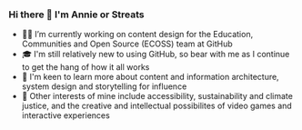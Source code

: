 ### Hi there 👋 I'm Annie or Streats

* 👩‍💻 I’m currently working on content design for the Education, Communities and Open Source (ECOSS) team at GitHub 
* 🎓 I'm still relatively new to using GitHub, so bear with me as I continue to get the hang of how it all works
* 🌱 I'm keen to learn more about content and information architecture, system design and storytelling for influence
* 🤔 Other interests of mine include accessibility, sustainability and climate justice, and the creative and intellectual possibilites of video games and interactive experiences
